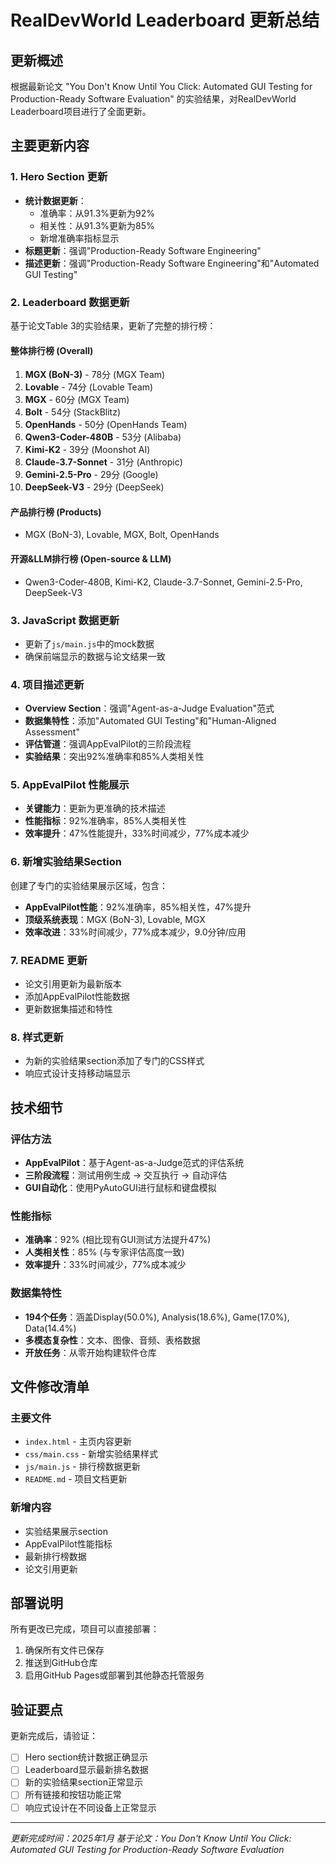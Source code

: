 # RealDevWorld Leaderboard 更新总结

## 更新概述
根据最新论文 "You Don't Know Until You Click: Automated GUI Testing for Production-Ready Software Evaluation" 的实验结果，对RealDevWorld Leaderboard项目进行了全面更新。

## 主要更新内容

### 1. Hero Section 更新
- **统计数据更新**：
  - 准确率：从91.3%更新为92%
  - 相关性：从91.3%更新为85%
  - 新增准确率指标显示
- **标题更新**：强调"Production-Ready Software Engineering"
- **描述更新**：强调"Production-Ready Software Engineering"和"Automated GUI Testing"

### 2. Leaderboard 数据更新
基于论文Table 3的实验结果，更新了完整的排行榜：

#### 整体排行榜 (Overall)
1. **MGX (BoN-3)** - 78分 (MGX Team)
2. **Lovable** - 74分 (Lovable Team)  
3. **MGX** - 60分 (MGX Team)
4. **Bolt** - 54分 (StackBlitz)
5. **OpenHands** - 50分 (OpenHands Team)
6. **Qwen3-Coder-480B** - 53分 (Alibaba)
7. **Kimi-K2** - 39分 (Moonshot AI)
8. **Claude-3.7-Sonnet** - 31分 (Anthropic)
9. **Gemini-2.5-Pro** - 29分 (Google)
10. **DeepSeek-V3** - 29分 (DeepSeek)

#### 产品排行榜 (Products)
- MGX (BoN-3), Lovable, MGX, Bolt, OpenHands

#### 开源&LLM排行榜 (Open-source & LLM)
- Qwen3-Coder-480B, Kimi-K2, Claude-3.7-Sonnet, Gemini-2.5-Pro, DeepSeek-V3

### 3. JavaScript 数据更新
- 更新了`js/main.js`中的mock数据
- 确保前端显示的数据与论文结果一致

### 4. 项目描述更新
- **Overview Section**：强调"Agent-as-a-Judge Evaluation"范式
- **数据集特性**：添加"Automated GUI Testing"和"Human-Aligned Assessment"
- **评估管道**：强调AppEvalPilot的三阶段流程
- **实验结果**：突出92%准确率和85%人类相关性

### 5. AppEvalPilot 性能展示
- **关键能力**：更新为更准确的技术描述
- **性能指标**：92%准确率，85%人类相关性
- **效率提升**：47%性能提升，33%时间减少，77%成本减少

### 6. 新增实验结果Section
创建了专门的实验结果展示区域，包含：
- **AppEvalPilot性能**：92%准确率，85%相关性，47%提升
- **顶级系统表现**：MGX (BoN-3), Lovable, MGX
- **效率改进**：33%时间减少，77%成本减少，9.0分钟/应用

### 7. README 更新
- 论文引用更新为最新版本
- 添加AppEvalPilot性能数据
- 更新数据集描述和特性

### 8. 样式更新
- 为新的实验结果section添加了专门的CSS样式
- 响应式设计支持移动端显示

## 技术细节

### 评估方法
- **AppEvalPilot**：基于Agent-as-a-Judge范式的评估系统
- **三阶段流程**：测试用例生成 → 交互执行 → 自动评估
- **GUI自动化**：使用PyAutoGUI进行鼠标和键盘模拟

### 性能指标
- **准确率**：92% (相比现有GUI测试方法提升47%)
- **人类相关性**：85% (与专家评估高度一致)
- **效率提升**：33%时间减少，77%成本减少

### 数据集特性
- **194个任务**：涵盖Display(50.0%), Analysis(18.6%), Game(17.0%), Data(14.4%)
- **多模态复杂性**：文本、图像、音频、表格数据
- **开放任务**：从零开始构建软件仓库

## 文件修改清单

### 主要文件
- `index.html` - 主页内容更新
- `css/main.css` - 新增实验结果样式
- `js/main.js` - 排行榜数据更新
- `README.md` - 项目文档更新

### 新增内容
- 实验结果展示section
- AppEvalPilot性能指标
- 最新排行榜数据
- 论文引用更新

## 部署说明

所有更改已完成，项目可以直接部署：
1. 确保所有文件已保存
2. 推送到GitHub仓库
3. 启用GitHub Pages或部署到其他静态托管服务

## 验证要点

更新完成后，请验证：
- [ ] Hero section统计数据正确显示
- [ ] Leaderboard显示最新排名数据
- [ ] 新的实验结果section正常显示
- [ ] 所有链接和按钮功能正常
- [ ] 响应式设计在不同设备上正常显示

---

*更新完成时间：2025年1月*
*基于论文：You Don't Know Until You Click: Automated GUI Testing for Production-Ready Software Evaluation*
